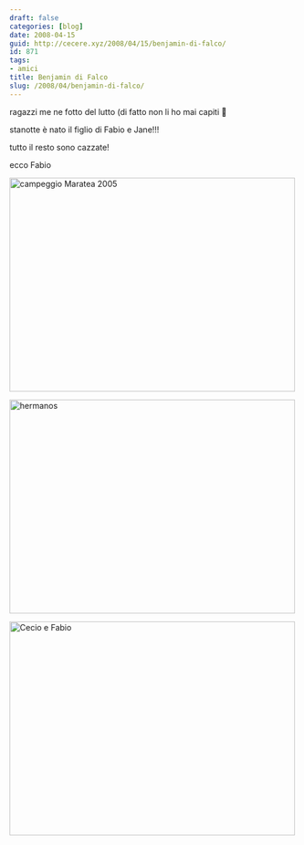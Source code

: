 ```yaml
---
draft: false
categories: [blog]
date: 2008-04-15
guid: http://cecere.xyz/2008/04/15/benjamin-di-falco/
id: 871
tags:
- amici
title: Benjamin di Falco
slug: /2008/04/benjamin-di-falco/
---
```


ragazzi me ne fotto del lutto (di fatto non li ho mai capiti 🙂

stanotte è nato il figlio di Fabio e Jane!!! 
  
tutto il resto sono cazzate!

ecco Fabio

[<img src="http://farm3.static.flickr.com/2057/2085173535_ce0905199b.jpg" width="500" height="375" alt="campeggio Maratea 2005" />](http://www.flickr.com/photos/krur/2085173535/ "campeggio Maratea 2005 di Humanist 2.0, su Flickr")

[<img src="http://farm3.static.flickr.com/2134/2415177811_33357cf496.jpg" width="500" height="375" alt="hermanos" />](http://www.flickr.com/photos/krur/2415177811/ "hermanos di Humanist 2.0, su Flickr")

[<img src="http://farm3.static.flickr.com/2419/2415173205_4b613c5ef8.jpg" width="500" height="375" alt="Cecio e Fabio" />](http://www.flickr.com/photos/krur/2415173205/ "Cecio e Fabio di Humanist 2.0, su Flickr")